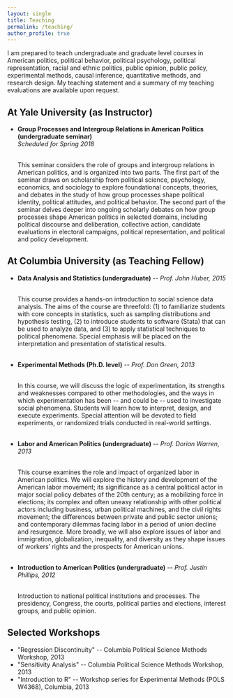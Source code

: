 ```yaml
---
layout: single
title: Teaching
permalink: /teaching/
author_profile: true
---
```


I am prepared to teach undergraduate and graduate level courses in American politics, political behavior, political psychology, political representation, racial and ethnic politics, public opinion, public policy, experimental methods, causal inference, quantitative methods, and research design. My teaching statement and a summary of my teaching evaluations are available upon request. 

## At Yale University (as Instructor)
<ul>
<li> <b>Group Processes and Intergroup Relations in American Politics (undergraduate seminar)</b><br /><i>Scheduled for Spring 2018</i><br /><br />

This seminar considers the role of groups and intergroup relations in American politics, and is organized into two parts. The first part of the seminar draws on scholarship from political science, psychology, economics, and sociology to explore foundational concepts, theories, and debates in the study of how group processes shape political identity, political attitudes, and political behavior. The second part of the seminar delves deeper into ongoing scholarly debates on how group processes shape American politics in selected domains, including political discourse and deliberation, collective action, candidate evaluations in electoral campaigns, political representation, and political and policy development.
</li>
</ul>

## At Columbia University (as Teaching Fellow)
<ul>
<li> <b>Data Analysis and Statistics (undergraduate)</b> -- <i>Prof. John Huber, 2015</i><br /><br />

This course provides a hands-on introduction to social science data analysis. The aims of the course are threefold: (1) to familiarize students with core concepts in statistics, such as sampling distributions and hypothesis testing, (2) to introduce students to software (Stata) that can be used to analyze data, and (3) to apply statistical techniques to political phenomena. Special emphasis will be placed on the interpretation and presentation of statistical results.<br /><br />
</li>
<li> <b>Experimental Methods (Ph.D. level)</b> -- <i>Prof. Don Green, 2013</i><br /><br />

In this course, we will discuss the logic of experimentation, its strengths and weaknesses compared to other methodologies, and the ways in which experimentation has been -- and could be -- used to investigate social phenomena. Students will learn how to interpret, design, and execute experiments. Special attention will be devoted to field experiments, or randomized trials conducted in real-world settings.<br /><br />
</li>
<li> <b>Labor and American Politics (undergraduate)</b> -- <i>Prof. Dorian Warren, 2013</i><br /><br />

This course examines the role and impact of organized labor in American politics. We will explore the history and development of the American labor movement; its significance as a central political actor in major social policy debates of the 20th century; as a mobilizing force in elections; its complex and often uneasy relationship with other political actors including business, urban political machines, and the civil rights movement; the differences between private and public sector unions; and contemporary dilemmas facing labor in a period of union decline and resurgence. More broadly, we will also explore issues of labor and immigration, globalization, inequality, and diversity as they shape issues of workers’ rights and the prospects for American unions.<br /><br />
</li>
<li> <b>Introduction to American Politics (undergraduate)</b> -- <i>Prof. Justin Phillips, 2012</i><br /><br />

Introduction to national political institutions and processes. The presidency, Congress, the courts, political parties and elections, interest groups, and public opinion.
</li>
</ul>

## Selected Workshops
* "Regression Discontinuity" -- Columbia Political Science Methods Workshop, 2013
* "Sensitivity Analysis" -- Columbia Political Science Methods Workshop, 2013
* "Introduction to R" -- Workshop series for Experimental Methods (POLS W4368), Columbia, 2013

